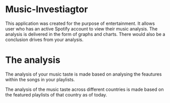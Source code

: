 # Music-Investiagtor
This application was created for the purpose of entertainment. It allows user who has an active Spotify account to view their music analysis. The analysis is delivered in the  form of graphs and charts. There would also be a conclusion drives from your analysis.
# The analysis
The analysis of your music taste is made based on analysing the feautures within the songs in your playlists.

The analysis of the music taste across different countries is made based on the featured playlists of that country as of today.
